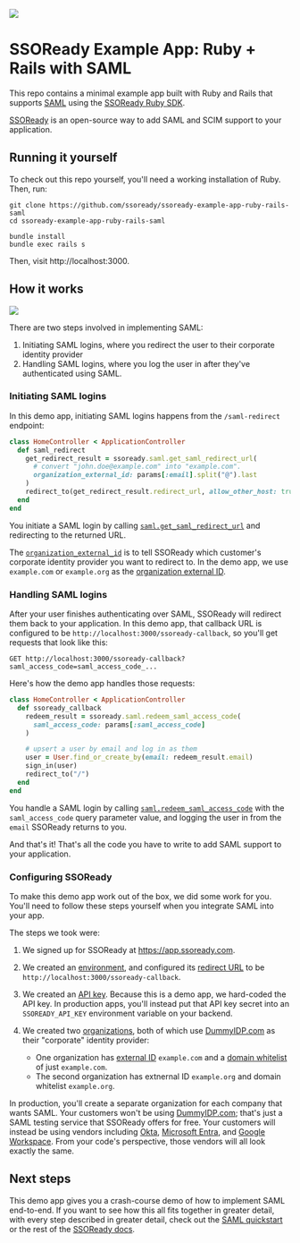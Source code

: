 ![](https://i.imgur.com/oaig6Au.gif)

# SSOReady Example App: Ruby + Rails with SAML

This repo contains a minimal example app built with Ruby and Rails that
supports [SAML](https://ssoready.com/docs/saml/saml-quickstart) using the
[SSOReady Ruby SDK](https://github.com/ssoready/ssoready-ruby).

[SSOReady](https://github.com/ssoready/ssoready) is an open-source way to add
SAML and SCIM support to your application.

## Running it yourself

To check out this repo yourself, you'll need a working installation of Ruby.
Then, run:

```
git clone https://github.com/ssoready/ssoready-example-app-ruby-rails-saml
cd ssoready-example-app-ruby-rails-saml

bundle install
bundle exec rails s
```

Then, visit http://localhost:3000.

## How it works

![](https://i.imgur.com/DkcXB4F.png)

There are two steps involved in implementing SAML:

1. Initiating SAML logins, where you redirect the user to their corporate
   identity provider
2. Handling SAML logins, where you log the user in after they've authenticated
   using SAML.

### Initiating SAML logins

In this demo app, initiating SAML logins happens from the `/saml-redirect`
endpoint:

```rb
class HomeController < ApplicationController
  def saml_redirect
    get_redirect_result = ssoready.saml.get_saml_redirect_url(
      # convert "john.doe@example.com" into "example.com".
      organization_external_id: params[:email].split("@").last
    )
    redirect_to(get_redirect_result.redirect_url, allow_other_host: true)
  end
end
```

You initiate a SAML login by calling
[`saml.get_saml_redirect_url`](https://ssoready.com/docs/api-reference/saml/get-saml-redirect-url)
and redirecting to the returned URL.

The
[`organization_external_id`](https://ssoready.com/docs/api-reference/saml/get-saml-redirect-url#request.body.organizationExternalId)
is to tell SSOReady which customer's corporate identity provider you want to
redirect to. In the demo app, we use `example.com` or `example.org` as the
[organization external
ID](https://ssoready.com/docs/ssoready-concepts/organizations#organization-external-id).

### Handling SAML logins

After your user finishes authenticating over SAML, SSOReady will redirect them
back to your application. In this demo app, that callback URL is configured to
be `http://localhost:3000/ssoready-callback`, so you'll get requests that look
like this:

```
GET http://localhost:3000/ssoready-callback?saml_access_code=saml_access_code_...
```

Here's how the demo app handles those requests:

```rb
class HomeController < ApplicationController
  def ssoready_callback
    redeem_result = ssoready.saml.redeem_saml_access_code(
      saml_access_code: params[:saml_access_code]
    )

    # upsert a user by email and log in as them
    user = User.find_or_create_by(email: redeem_result.email)
    sign_in(user)
    redirect_to("/")
  end
end
```

You handle a SAML login by calling
[`saml.redeem_saml_access_code`](https://ssoready.com/docs/api-reference/saml/redeem-saml-access-code)
with the `saml_access_code` query parameter value, and logging the user in from
the `email` SSOReady returns to you.

And that's it! That's all the code you have to write to add SAML support to your
application.

### Configuring SSOReady

To make this demo app work out of the box, we did some work for you. You'll need
to follow these steps yourself when you integrate SAML into your app.

The steps we took were:

1. We signed up for SSOReady at https://app.ssoready.com.
2. We created an
   [environment](https://ssoready.com/docs/ssoready-concepts/environments), and
   configured its [redirect
   URL](https://ssoready.com/docs/ssoready-concepts/environments#redirect-url)
   to be `http://localhost:3000/ssoready-callback`.
3. We created an [API
   key](https://ssoready.com/docs/ssoready-concepts/environments#api-keys).
   Because this is a demo app, we hard-coded the API key. In production apps,
   you'll instead put that API key secret into an `SSOREADY_API_KEY` environment
   variable on your backend.
4. We created two
   [organizations](https://ssoready.com/docs/ssoready-concepts/organizations),
   both of which use [DummyIDP.com](https://ssoready.com/docs/dummyidp) as their
   "corporate" identity provider:

   - One organization has [external
     ID](https://ssoready.com/docs/ssoready-concepts/organizations#organization-external-id)
     `example.com` and a [domain
     whitelist](https://ssoready.com/docs/ssoready-concepts/organizations#domains)
     of just `example.com`.
   - The second organization has extnernal ID `example.org` and domain whitelist
     `example.org`.

In production, you'll create a separate organization for each company that wants
SAML. Your customers won't be using [DummyIDP.com](https://dummyidp.com); that's
just a SAML testing service that SSOReady offers for free. Your customers will
instead be using vendors including
[Okta](https://www.okta.com/products/single-sign-on-customer-identity/),
[Microsoft
Entra](https://www.microsoft.com/en-us/security/business/microsoft-entra), and
[Google Workspace](https://workspace.google.com/). From your code's perspective,
those vendors will all look exactly the same.

## Next steps

This demo app gives you a crash-course demo of how to implement SAML end-to-end.
If you want to see how this all fits together in greater detail, with every step
described in greater detail, check out the [SAML
quickstart](https://ssoready.com/docs/saml/saml-quickstart) or the rest of the
[SSOReady docs](https://ssoready.com/docs).
